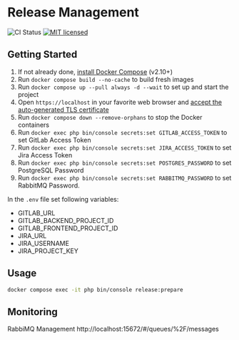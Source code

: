 Release Management
===============================

![CI Status](https://github.com/Invis1ble/release-management/actions/workflows/ci.yml/badge.svg?event=push)
[![MIT licensed](https://img.shields.io/badge/license-MIT-blue.svg)](./LICENSE)

## Getting Started

1. If not already done, [install Docker Compose](https://docs.docker.com/compose/install/) (v2.10+)
2. Run `docker compose build --no-cache` to build fresh images
3. Run `docker compose up --pull always -d --wait` to set up and start the project
4. Open `https://localhost` in your favorite web browser and [accept the auto-generated TLS certificate](https://stackoverflow.com/a/15076602/1352334)
5. Run `docker compose down --remove-orphans` to stop the Docker containers
6. Run `docker exec php bin/console secrets:set GITLAB_ACCESS_TOKEN` to set GitLab Access Token
7. Run `docker exec php bin/console secrets:set JIRA_ACCESS_TOKEN` to set Jira Access Token
8. Run `docker exec php bin/console secrets:set POSTGRES_PASSWORD` to set PostgreSQL Password
9. Run `docker exec php bin/console secrets:set RABBITMQ_PASSWORD` to set RabbitMQ Password.

In the `.env` file set following variables:

- GITLAB_URL
- GITLAB_BACKEND_PROJECT_ID
- GITLAB_FRONTEND_PROJECT_ID
- JIRA_URL
- JIRA_USERNAME
- JIRA_PROJECT_KEY

## Usage

```sh
docker compose exec -it php bin/console release:prepare
```

## Monitoring

RabbiMQ Management http://localhost:15672/#/queues/%2F/messages

